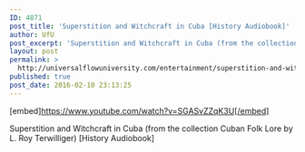 ```yaml
---
ID: 4871
post_title: 'Superstition and Witchcraft in Cuba [History Audiobook]'
author: UfU
post_excerpt: 'Superstition and Witchcraft in Cuba (from the collection Cuban Folk Lore by L. Roy Terwilliger) [History Audiobook]'
layout: post
permalink: >
  http://universalflowuniversity.com/entertainment/superstition-and-witchcraft-in-cuba-history-audiobook/
published: true
post_date: 2016-02-10 23:13:25
---
```

[embed]https://www.youtube.com/watch?v=SGASvZZqK3U[/embed]<br>
<p>Superstition and Witchcraft in Cuba (from the collection Cuban Folk Lore by L. Roy Terwilliger) [History Audiobook]</p>